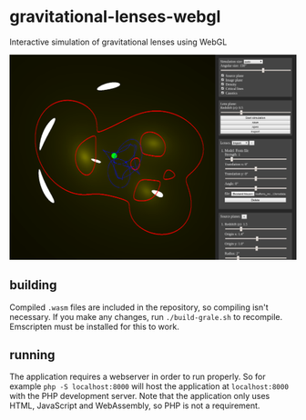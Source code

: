 # gravitational-lenses-webgl
Interactive simulation of gravitational lenses using WebGL

![screenshot](screenshot.png)

## building
Compiled `.wasm` files are included in the repository, so compiling isn't necessary. If you make any changes, run `./build-grale.sh` to recompile. Emscripten must be installed for this to work.

## running
The application requires a webserver in order to run properly. So for example `php -S localhost:8000` will host the application at `localhost:8000` with the PHP development server. Note that the application only uses HTML, JavaScript and WebAssembly, so PHP is not a requirement.
